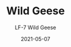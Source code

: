 ---
image_primary: "img/LF+Wild+Geese+Art+WEB.jpg"
image_secondary: "img/LF+Wild+Geese+Interior+WEB.jpg"
subtitle: "LF-7 Wild Geese"
tags: 
  - "Wall Coverings"
title: "Wild Geese"
href: "https://www.areaenvironments.com/order/lf-7wildgeese"
designer: "Lesley Frenz"
category: "Wall Coverings"
manufacturer: "Area Environments"
slug: "/manufacturers/area-environments/wall-coverings/lesley-frenz-wild-geese"
date: "2021-05-07"
---